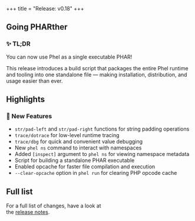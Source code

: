 +++
title = "Release: v0.18"
+++

## Going PHARther

### ✨ TL;DR

You can now use Phel as a single executable PHAR!

This release introduces a build script that packages the entire Phel runtime and tooling into one standalone file — making installation, distribution, and usage easier than ever.

## Highlights

### 🥇 New Features

- `str/pad-left` and `str/pad-right` functions for string padding operations
- `trace/dotrace` for low-level runtime tracing
- `trace/dbg` for quick and convenient value debugging
- New `phel ns` command to interact with namespaces
- Added `[inspect]` argument to `phel ns` for viewing namespace metadata
- Script for building a standalone PHAR executable
- Enabled opcache for faster file compilation and execution
- `--clear-opcache` option in `phel run` for clearing PHP opcode cache

## Full list

For a full list of changes, have a look at  
the [release notes](https://github.com/phel-lang/phel-lang/releases/tag/v0.18.0).

